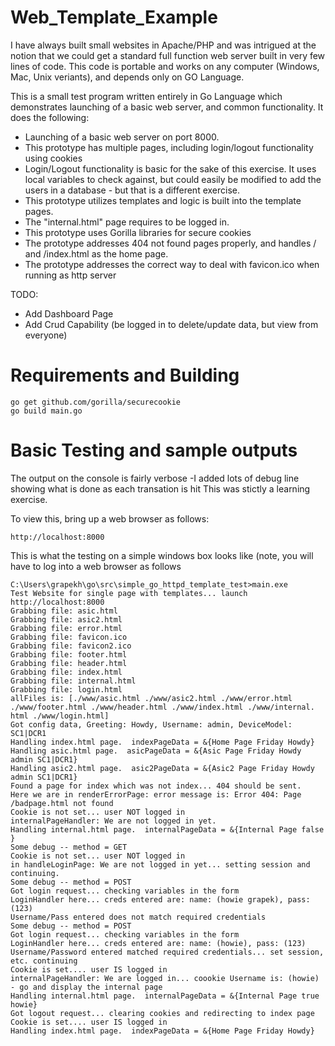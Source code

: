 # Web_Template_Example
I have always built small websites in Apache/PHP and was intrigued at the notion that we could get a standard full function web server built in very few lines of code.   This code is portable and works on any computer (Windows, Mac, Unix veriants), and depends only on GO Language.  

This is a small test program written entirely in Go Language which demonstrates launching of a basic web server, and common functionality.  It does the following: 

 *   Launching of a basic web server on port 8000.
 *   This prototype has multiple pages, including login/logout functionality using cookies
 *   Login/Logout functionality is basic for the sake of this exercise.  It uses local variables to check against, but could easily be modified to add the users in a database - but that is a different exercise.
 *   This prototype utilizes templates and logic is built into the template pages. 
 *   The "internal.html" page requires to be logged in. 
 *   This prototype uses Gorilla libraries for secure cookies
 *   The prototype addresses 404 not found pages properly, and handles / and /index.html as the home page. 
 *   The prototype addresses the correct way to deal with favicon.ico when running as http server

TODO: 
 * Add Dashboard Page
*  Add Crud Capability (be logged in to delete/update data, but view from everyone)

# Requirements and Building
````
go get github.com/gorilla/securecookie
go build main.go
````

# Basic Testing and sample outputs
The output on the console is fairly verbose -I added lots of debug line showing what is done as each transation is hit
This was stictly a learning exercise. 

To view this, bring up a web browser as follows: 
```` 
http://localhost:8000
````

This is what the testing on a simple windows box looks like (note, you will have to log into a web browser as follows
````
C:\Users\grapekh\go\src\simple_go_httpd_template_test>main.exe
Test Website for single page with templates... launch http://localhost:8000
Grabbing file: asic.html
Grabbing file: asic2.html
Grabbing file: error.html
Grabbing file: favicon.ico
Grabbing file: favicon2.ico
Grabbing file: footer.html
Grabbing file: header.html
Grabbing file: index.html
Grabbing file: internal.html
Grabbing file: login.html
allFiles is: [./www/asic.html ./www/asic2.html ./www/error.html ./www/footer.html ./www/header.html ./www/index.html ./www/internal.
html ./www/login.html]
Got config data, Greeting: Howdy, Username: admin, DeviceModel: SC1|DCR1
Handling index.html page.  indexPageData = &{Home Page Friday Howdy}
Handling asic.html page.  asicPageData = &{Asic Page Friday Howdy admin SC1|DCR1}
Handling asic2.html page.  asic2PageData = &{Asic2 Page Friday Howdy admin SC1|DCR1}
Found a page for index which was not index... 404 should be sent.
Here we are in renderErrorPage: error message is: Error 404: Page /badpage.html not found
Cookie is not set... user NOT logged in
internalPageHandler: We are not logged in yet.
Handling internal.html page.  internalPageData = &{Internal Page false }
Some debug -- method = GET
Cookie is not set... user NOT logged in
in handleLoginPage: We are not logged in yet... setting session and continuing.
Some debug -- method = POST
Got login request... checking variables in the form
LoginHandler here... creds entered are: name: (howie grapek), pass: (123)
Username/Pass entered does not match required credentials
Some debug -- method = POST
Got login request... checking variables in the form
LoginHandler here... creds entered are: name: (howie), pass: (123)
Username/Password entered matched required credentials... set session, etc. continuing
Cookie is set.... user IS logged in
internalPageHandler: We are logged in... coookie Username is: (howie) - go and display the internal page
Handling internal.html page.  internalPageData = &{Internal Page true howie}
Got logout request... clearing cookies and redirecting to index page
Cookie is set.... user IS logged in
Handling index.html page.  indexPageData = &{Home Page Friday Howdy}
````
